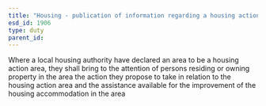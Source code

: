 ```yaml
---
title: "Housing - publication of information regarding a housing action area"
esd_id: 1906
type: duty
parent_id:  
---
```


Where a local housing authority have declared an area to be a housing action area, they shall bring to the attention of persons residing or owning property in the area the action they propose to take in relation to the housing action area and the assistance available for the improvement of the housing accommodation in the area

